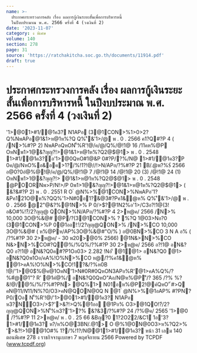 ```yaml
---
name: >-
  ประกาศกระทรวงการคลัง เรื่อง ผลการกู้เงินระยะสั้นเพื่อการบริหารหนี้
  ในปีงบประมาณ พ.ศ. 2566 ครั้งที่ 4 (วงเงินที่ 2)
date: '2023-11-07'
category: ง พิเศษ
volume: 140
section: 278
page: 31
source: 'https://ratchakitcha.soc.go.th/documents/11914.pdf'
draft: true
---
```


# ประกาศกระทรวงการคลัง เรื่อง ผลการกู้เงินระยะสั้นเพื่อการบริหารหนี้ ในปีงบประมาณ พ.ศ. 2566 ครั้งที่ 4 (วงเงินที่ 2)

'1>@01>#1/@1ค3? N1APอ (3@1CON>%1>0>2?Q%NพAPอ@1&1>ห@1ห%?Q Q%'ี&'1>/@ พ . 0 . 2566 ค1?Q#?P 4 ( /N>%#?P 2) NพAPอQหON'็%R'!@/ค/@/Q%/@!1@ 16 /11คห%@P OหNพ1>1@&?ญญ?!>@1&1>ห@1ห%?Q2@$@1> พ . 0 . 2548 1>#1/@1ค3?อ'1>@0QหO#1@&P 0#?P/?%/N@ 1>#1/@1ค3?P 0ค/@/NหO%อ&อค>1?/%!1?!@//!>N/APอ/?%#?P 21 B/.@พ?%$์ 2566 อ@0?0อํ@%@!@/ค/@/Q%/@!1@ 7 /@!1@ 14 /@!1@ 20 (3) /@!1@ 24 (1) OหNพ1>1@&?ญญ?!> @1&1>ห@1ห%?Q2@$@1> พ . 0 . 2548 @POORNพ>P/N!>/P 0พ1>1@&?ญญ?!>@1&1>ห@1ห%?Q2@$@1> ( &?&#?P 2) พ . 0 . 2551 R O ํ @N%>%@1CON>%NพAPอ'1?&Pค121O@ห%?QQ%'1>N#0อ1?&@3#?Pค1&ํ@ห% Q%'ี&'1>/@ พ . 0 . 2566 @2"@&?%@1N>% P 0/>$?@1N2%อ'1>/C3อ?!1@(3!อ&O#%!?๋/2?ญญ@ QON>%N/APอ/?%#?P 4 2>ห@ค/ 2566 /N>% 10,000 3O@%&@# @P/?(3@1CON>% ? %?Q 1@03>Nอ?0 (3@1CON>%P 0@1ออ!?๋/2?ญญ@QON>% /N>%CO 10,000 3O@%&@# ( ห%@Pห/AP%3O@%&@#"O/% ) อ@0BN>%CO 3 N A อ% ( /?%#?P 30 2>ห@ค/ - 30 พ20>@0% 2566) @1N&>N>%CO N&>N>%CO#?Qํ@%/%Q%/?%#?P 30 2>ห@ค/ 2566 อ?!1@ อN&?Q0 อ?!1@ อN&?Q0ค#?P1Oอ03> 2.282 !Nอ'ี @1ํ@1> อN&?Q0 ํ@1> อN&?Q0พ1Oอ/คA%!O%N>%CO ห@/?%ค1&ํ@ห% ํ@1>คA%!O%N>%CO!1?&/?%ห0B !@/'1>@0$%@ค@1OหN'1>N#0R#0QหON3APอ%R'ํ@1>คA%Q%/?%#ํ@@1"? R' @1คํ@%/ อN&?Q0QหO"Aอ/N@ห%@P'ี/? 365 /?% %?&!@/ํ@%/%/?%#?PN> @Q%1> N01อห%@P2!@ค์QหO'ั #>Q คN@$11/N%?0/N>%CO R/N/?คN@$11/N%?0/O3>คN@QON@0Q N @1 ํ @N%>%@1อAP% #?PN?P0/Oอ N'็%R'!@/'1>@01>#1/@1ค3? N1APอ ห3?N์O3>/>$?'>&?!>Q%@1ออ @1Pอ% O3>@1QO!?๋/2?ญญ@QON>%N'็%ห3?'1>?% &?&3/?%#?P 24 /?%@ค/ 2565 '1>@0  /?%#?P 11 2>ห@ค/ พ . 0 . 25 66 &Bญ?0 1?2O22/&C1์ 1อ'3? 1>#1/@1ค3? ห?/ห%O@3BN/.@1> O @%1@0N@0O3>ห%?Q2>% '>&?!>1@@1O#% 1?/%!1?/N@@11>#1/@1ค3? หน้า 31 เลม 140 ตอนพิเศษ 278 ง ราชกิจจานุเบกษา 7 พฤศจิกายน 2566 Powered by TCPDF (www.tcpdf.org)
